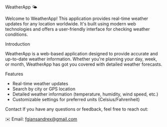 WeatherApp 🌤️

Welcome to WeatherApp! This application provides real-time weather updates for any location worldwide. It's built using modern web technologies and offers a user-friendly interface for checking weather conditions.

Introduction

WeatherApp is a web-based application designed to provide accurate and up-to-date weather information. Whether you're planning your day, week, or month, WeatherApp has got you covered with detailed weather forecasts.

Features

- Real-time weather updates
- Search by city or GPS location
- Detailed weather information (temperature, humidity, wind speed, etc.)
- Customizable settings for preferred units (Celsius/Fahrenheit)

Contact
If you have any questions or feedback, feel free to reach out:

✉️ Email: fgiansandrex@gmail.com

